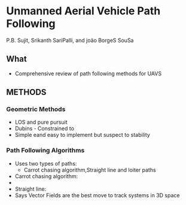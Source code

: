 # Unmanned Aerial Vehicle Path Following
P.B. Sujit, Srikanth SariPalli, and joão BorgeS SouSa

## What
- Comprehensive review of path following methods for UAVS 

## METHODS
### Geometric Methods 
- LOS and pure pursuit 
- Dubins - Constrained to 
- Simple eand easy to implement but suspect to stability  

### Path Following Algorithms
- Uses two types of paths:
  - Carrot chasing algorithm,Straight line and loiter paths 
- Carrot chasing algorithm:
- 
- Straight line:
- Says Vector Fields are the best move to track systems in 3D space 
